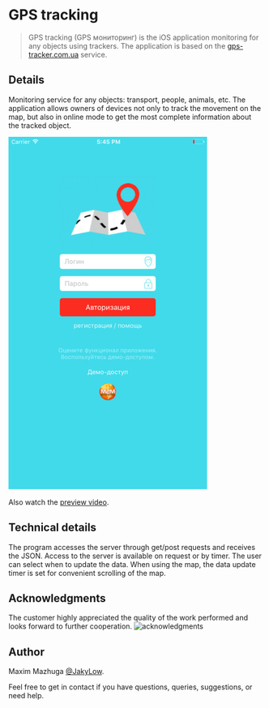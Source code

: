 # GPS tracking
> GPS tracking (GPS мониторинг) is the iOS application monitoring for any objects using trackers. The application is based on the [gps-tracker.com.ua](http://gps-tracker.com.ua) service.

## Details
Monitoring service for any objects: transport, people, animals, etc. The application allows owners of devices not only to track the movement on the map, but also in online mode to get the most complete information about the tracked object.

![preview](https://github.com/JakyLow/GPS/blob/master/preview.gif?raw=true)

Also watch the [preview video](https://youtu.be/Ui9Xiz563Kw).

## Technical details
The program accesses the server through get/post requests and receives the JSON. Access to the server is available on request or by timer. The user can select when to update the data. When using the map, the data update timer is set for convenient scrolling of the map.

## Acknowledgments
The customer highly appreciated the quality of the work performed and looks forward to further cooperation.
![acknowledgments](https://scontent.xx.fbcdn.net/v/t1.0-9/18835779_1568986819781144_5855514479227497650_n.jpg?oh=c6bee8cfc0b97072093ec65d37a27e6b&oe=59E2C970)

## Author
Maxim Mazhuga [@JakyLow](https://www.facebook.com/maxim.mazhuga). 

Feel free to get in contact if you have questions, queries, suggestions, or need help.
